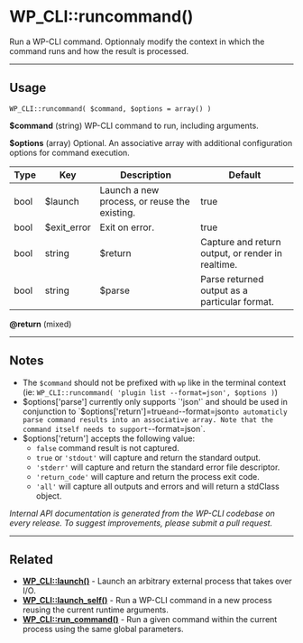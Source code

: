# WP_CLI::runcommand()

Run a WP-CLI command. Optionnaly modify the context in which the command runs and how the result is processed.

***

## Usage

`WP_CLI::runcommand( $command, $options = array() )`

**$command** (string) WP-CLI command to run, including arguments.

**$options** (array) Optional. An associative array with additional configuration options for command execution.

Type | Key | Description | Default
------------ | ------------- | ------------ | -------------
bool | $launch | Launch a new process, or reuse the existing. | true
bool | $exit_error | Exit on error. | true
bool|string | $return | Capture and return output, or render in realtime. | false
bool|string | $parse | Parse returned output as a particular format. | false

**@return** (mixed)


***

## Notes

- The `$command` should not be prefixed with `wp` like in the terminal context (ie: `WP_CLI::runcommand( 'plugin list --format=json', $options )`) 
- $options['parse'] currently only supports `'json'` and should be used in conjunction to `$options['return']=true` and `--format=json` to automaticly parse command results into an associative array. Note that the command itself needs to support `--format=json`.
- $options['return'] accepts the following value:
    - `false` command result is not captured.
    - `true` or `'stdout'` will capture and return the standard output.
    - `'stderr'` will capture and return the standard error file descriptor.
    - `'return_code'` will capture and return the process exit code.
    - `'all'` will capture all outputs and errors and will return a stdClass object.


*Internal API documentation is generated from the WP-CLI codebase on every release. To suggest improvements, please submit a pull request.*


***

## Related

<ul>



<li><strong><a href="https://make.wordpress.org/cli/handbook/internal-api/wp-cli-launch/">WP_CLI::launch()</a></strong> - Launch an arbitrary external process that takes over I/O.</li>


<li><strong><a href="https://make.wordpress.org/cli/handbook/internal-api/wp-cli-launch-self/">WP_CLI::launch_self()</a></strong> - Run a WP-CLI command in a new process reusing the current runtime arguments.</li>


<li><strong><a href="https://make.wordpress.org/cli/handbook/internal-api/wp-cli-run-command/">WP_CLI::run_command()</a></strong> - Run a given command within the current process using the same global parameters.</li>



</ul>


